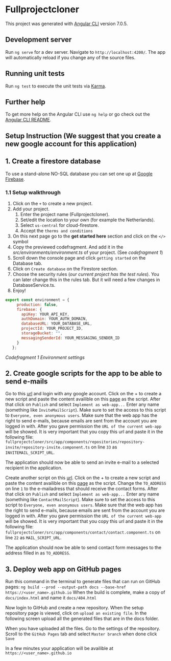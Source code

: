 # Fullprojectcloner
This project was generated with [Angular CLI](https://github.com/angular/angular-cli) version 7.0.5.

## Development server
Run `ng serve` for a dev server. Navigate to `http://localhost:4200/`. The app will automatically reload if you change any of the source files.

## Running unit tests
Run `ng test` to execute the unit tests via [Karma](https://karma-runner.github.io).

## Further help
To get more help on the Angular CLI use `ng help` or go check out the [Angular CLI README](https://github.com/angular/angular-cli/blob/master/README.md).


## Setup Instruction (We suggest that you create a new google account for this application)

## 1. Create a firestore database
To use a stand-alone NO-SQL database you can set one up at [Google Firebase](https://console.firebase.google.com/).
### 1.1 Setup walkthrough
1. Click on the `+` to create a new project.
2. Add your project.
   1. Enter the project name (Fullprojectcloner).
   2. Set/edit the location to your own (for example the Netherlands).
   3. Select `us-central` for cloud-firestore.
   4. Accept the `therms and conditions`
3. On this next page go to the **get started here** section and click on the `</>` symbol
4. Copy the previewed codefragment. And add it in the *src/environments/environment.ts* of your project. (See *codefragment 1*) 
5. Scroll down the console page and click `getting started` on the Database tab.
6. Click on `Create database` on the Firestore section.
7. Choose the security rules (*our current project has the test rules*). You can later change this in the rules tab. But it will need a few changes in DatabaseService.ts.
8. Enjoy!
``` javascript
export const environment = {
     production: false,
     firebase: {
       apiKey: YOUR_API_KEY,
       authDomain: YOUR_AUTH_DOMAIN,
       databaseURL: YOUR_DATABASE_URL,
       projectId: YOUR_PROJECT_ID,
       storageBucket: "",
       messagingSenderId: YOUR_MESSAGING_SENDER_ID
     }
   }; 
```

*Codefragment 1 Environment settings*


## 2. Create google scripts for the app to be able to send e-mails
Go to this [url](https://script.google.com) and login with any google account. 
Click on the + to create a new script and paste the content availible on this [page](https://pastebin.com/jD6RcFRH) as the script.
After that click on `Publish` and select `Implement as web-app...`
Enter any name (something like `InviteMailScript`). Make sure to set the access to this script to `Everyone, even anonymous users`.
Make sure that the web app has the right to send e-mails, because emails are sent from the account you are logged in with.
After you gave permission the `URL of the current web-app` will be showed. It is very important that you copy this url and paste it in the following file:
`fullprojectcloner/src/app/components/repositories/repository-invite/repository-invite.component.ts` on line `33` as `INVITEMAIL_SCRIPT_URL`.

The application should now be able to send an invite e-mail to a selected recipient in the application.

Create another script on this [url](https://script.google.com).
Click on the + to create a new script and paste the content availible on this [page](https://pastebin.com/5m85XYGv) as the script.
Change the `TO_ADDRESS` on line `1` to the e-mailadress that should receive the contact forms.
After that click on `Publish` and select `Implement as web-app...`
Enter any name (something like `ContactMailScript`). Make sure to set the access to this script to `Everyone, even anonymous users`.
Make sure that the web app has the right to send e-mails, because emails are sent from the account you are logged in with.
After you gave permission the `URL of the current web-app` will be showed. It is very important that you copy this url and paste it in the following file:
`fullprojectcloner/src/app/components/contact/contact.component.ts` on line `22` as `MAIL_SCRIPT_URL`.

The application should now be able to send contact form messages to the address filled in as `TO_ADDRESS`.

## 3. Deploy web app on GitHub pages
Run this command in the terminal to generate files that can run on GitHub pages:
`ng build --prod --output-path docs --base-href https://<user_name>.github.io`
When the build is complete, make a copy of `docs/index.html` and name it `docs/404.html`

Now login to GitHub and create a new repository.
When the setup repository page is viewed, click on `upload an existing file`.
In the following screen upload all the generated files that are in the docs folder.

When you have uploaded all the files. Go to the settings of the repository.
Scroll to the `GitHub Pages` tab and select `Master branch` when done click `Save`

In a few minutes your application will be availible at `https://<user_name>.github.io`

